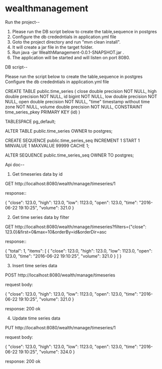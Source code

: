 # wealthmanagement

Run the project--

1. Please run the DB script below to create the table,sequence in postgres 
2. Configure the db crededntials in application.yml file
3. Goto the project directory and run "mvn clean install".
4. It will create a jar file in the target folder.
5. Run java -jar WealthManagement-0.0.1-SNAPSHOT.jar .
6. The application will be started and will listen on port 8080.


DB script--


Please run the script below to create the table,sequence in postgres 
Configure the db crededntials in application.yml file

CREATE TABLE public.time_series
(
    close double precision NOT NULL,
    high double precision NOT NULL,
    id bigint NOT NULL,
    low double precision NOT NULL,
    open double precision NOT NULL,
    "time" timestamp without time zone NOT NULL,
    volume double precision NOT NULL,
    CONSTRAINT time_series_pkey PRIMARY KEY (id)
)

TABLESPACE pg_default;

ALTER TABLE public.time_series
    OWNER to postgres;


CREATE SEQUENCE public.time_series_seq
    INCREMENT 1
    START 1
    MINVALUE 1
    MAXVALUE 99999
    CACHE 1;

ALTER SEQUENCE public.time_series_seq
    OWNER TO postgres; 










Api doc--

1. Get timeseries data by id

GET http://localhost:8080/wealth/manage/timeseries/1

response::

{
    "close": 123.0,
    "high": 123.0,
    "low": 1123.0,
    "open": 123.0,
    "time": "2016-06-22 19:10:25",
    "volume": 321.0
}


2. Get time series data by filter

GET http://localhost:8080/wealth/manage/timeseries?filters={"close": 123.0}&first=0&max=10&orderBy=id&orderDir=asc

response::

{
    "total": 1,
    "items": [
        {
            "close": 123.0,
            "high": 123.0,
            "low": 1123.0,
            "open": 123.0,
            "time": "2016-06-22 19:10:25",
            "volume": 321.0
        }
    ]
}


3. Insert time series data

POST  http://localhost:8080/wealth/manage/timeseries

request body:

{
    "close": 123.0,
    "high": 123.0,
    "low": 1123.0,
    "open": 123.0,
    "time": "2016-06-22 19:10:25",
    "volume": 321.0
}

response: 200 ok


4. Update time series data

PUT  http://localhost:8080/wealth/manage/timeseries/1

request body:


{
    "close": 123.0,
    "high": 123.0,
    "low": 1123.0,
    "open": 123.0,
    "time": "2016-06-22 19:10:25",
    "volume": 324.0
}

response: 200 ok
